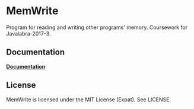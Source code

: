 # MemWrite

Program for reading and writing other programs' memory.
Coursework for Javalabra-2017-3.

## Documentation
[**Documentation**](https://github.com/cxcorp/MemWrite/tree/master/dokumentaatio)

## License
MemWrite is licensed under the MIT License (Expat).
See LICENSE.
